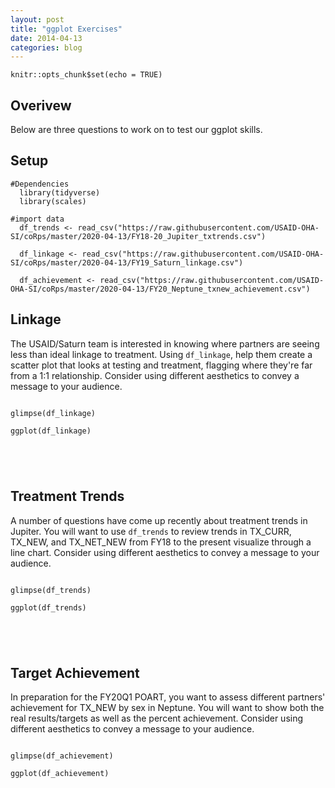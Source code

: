 ```yaml
---
layout: post
title: "ggplot Exercises"
date: 2014-04-13
categories: blog
---
```


```{r setup, include=FALSE}
knitr::opts_chunk$set(echo = TRUE)
```

## Overivew

Below are three questions to work on to test our ggplot skills.


## Setup

```{r}
#Dependencies
  library(tidyverse)
  library(scales)

#import data
  df_trends <- read_csv("https://raw.githubusercontent.com/USAID-OHA-SI/coRps/master/2020-04-13/FY18-20_Jupiter_txtrends.csv")
  
  df_linkage <- read_csv("https://raw.githubusercontent.com/USAID-OHA-SI/coRps/master/2020-04-13/FY19_Saturn_linkage.csv")
  
  df_achievement <- read_csv("https://raw.githubusercontent.com/USAID-OHA-SI/coRps/master/2020-04-13/FY20_Neptune_txnew_achievement.csv")
```


## Linkage

The USAID/Saturn team is interested in knowing where partners are seeing less than ideal linkage to treatment. Using `df_linkage`, help them create a scatter plot that looks at testing and treatment, flagging where they're far from a 1:1 relationship. Consider using different aesthetics to convey a message to your audience.


```{r linkage}

glimpse(df_linkage)

ggplot(df_linkage)





```


## Treatment Trends

A number of questions have come up recently about treatment trends in Jupiter. You will want to use `df_trends` to review trends in TX_CURR, TX_NEW, and TX_NET_NEW from FY18 to the present visualize through a line chart. Consider using different aesthetics to convey a message to your audience.



```{r trends}

glimpse(df_trends)

ggplot(df_trends)





```

## Target Achievement

In preparation for the FY20Q1 POART, you want to assess different partners' achievement for TX_NEW by sex in Neptune. You will want to show both the real results/targets as well as the percent achievement. Consider using different aesthetics to convey a message to your audience.


```{r achievement}

glimpse(df_achievement)

ggplot(df_achievement)





```